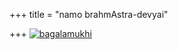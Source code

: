+++
title = "namo brahmAstra-devyai"

+++
[![bagalamukhi](https://i1.wp.com/farm4.static.flickr.com/3192/3058395462_18f296414c.jpg)](http://www.flickr.com/photos/24766652@N05/3058395462/ "bagalamukhi by somasushma, on Flickr")
